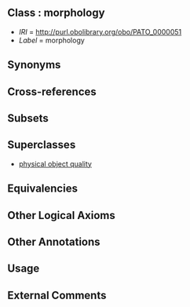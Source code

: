 
## Class : morphology

 * *IRI* = http://purl.obolibrary.org/obo/PATO_0000051
 * *Label* = morphology

## Synonyms


## Cross-references


## Subsets


## Superclasses

 * [physical object quality](../../PATO/41/PATO_0001241.md)

## Equivalencies


## Other Logical Axioms


## Other Annotations


## Usage


## External Comments

